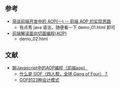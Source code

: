 ## 参考

- [简谈前端开发中的 AOP(一) -- 前端 AOP 的实现思路](https://zhuanlan.zhihu.com/p/269504590)
  - 有点秀 java 语法，随便看一下 demo_01.html 即可
- [前端解读面向切面编程(AOP)](https://juejin.cn/post/6844903700368982029)
  - demo_02.html

## 文献
* [聊Javascript中的AOP编程（前端aop）](https://www.finclip.com/news/f/1218.html)
  * [什么是 GOF（四人帮，全拼 Gang of Four）？](https://blog.51cto.com/u_15127657/3488980)
  * [GOF的23种设计模式](https://www.jianshu.com/p/da3ffb955a93)